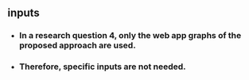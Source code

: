 ## inputs
+ ### In a research question 4, only the web app graphs of the proposed approach are used.
+ ### Therefore, specific inputs are not needed.